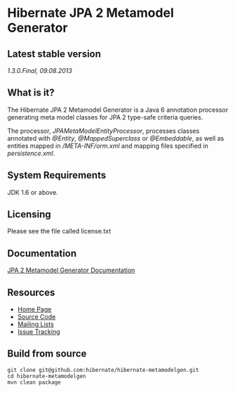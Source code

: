# Hibernate JPA 2 Metamodel Generator

## Latest stable version

*1.3.0.Final, 09.08.2013*

## What is it?

The Hibernate JPA 2 Metamodel Generator is a Java 6 annotation processor generating meta model classes for JPA 2 type-safe criteria queries.

The processor, *JPAMetaModelEntityProcessor*, processes classes annotated with *@Entity*, *@MappedSuperclass* or *@Embeddable*, as well as entities mapped in */META-INF/orm.xml* and mapping files specified in *persistence.xml*.

## System Requirements

JDK 1.6 or above.

## Licensing

Please see the file called license.txt

## Documentation

[JPA 2 Metamodel Generator Documentation](http://www.hibernate.org/subprojects/jpamodelgen/docs)

## Resources

* [Home Page](http://www.hibernate.org/subprojects/jpamodelgen.html)
* [Source Code](http://github.com/hibernate/hibernate-metamodelgen)
* [Mailing Lists](http://www.hibernate.org/community/mailinglists)
* [Issue Tracking](http://opensource.atlassian.com/projects/hibernate/browse/METAGEN)

## Build from source 

    git clone git@github.com:hibernate/hibernate-metamodelgen.git
    cd hibernate-metamodelgen
    mvn clean package

